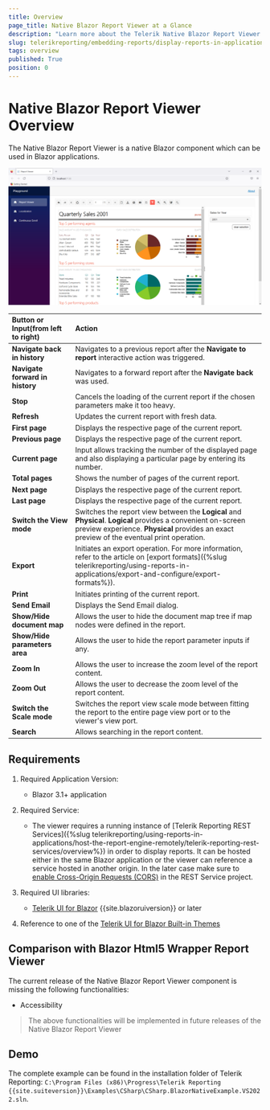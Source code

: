 ```yaml
---
title: Overview
page_title: Native Blazor Report Viewer at a Glance
description: "Learn more about the Telerik Native Blazor Report Viewer requirements, user interface and available functionalities."
slug: telerikreporting/embedding-reports/display-reports-in-applications/web-application/native-blazor-report-viewer/overview
tags: overview
published: True
position: 0
---
```


<style>
table th:first-of-type {
	width: 25%;
}
table th:nth-of-type(2) {
	width: 75%;
}
</style>

# Native Blazor Report Viewer Overview

The Native Blazor Report Viewer is a native Blazor component which can be used in Blazor applications.

![The preview of the demo report Dashboard in the Native Blazor Report Viewer in Firefox browser](../images/NativeBlazorReportViewer/NativeBlazorReportViewer.png)

|Button or Input(from left to right)|Action
|:---|:---
|__Navigate back in history__|Navigates to a previous report after the **Navigate to report** interactive action was triggered. 
|__Navigate forward in history__|Navigates to a forward report after the **Navigate back** was used.
|__Stop__|Cancels the loading of the current report if the chosen parameters make it too heavy. 
|__Refresh__|Updates the current report with fresh data.
|__First page__|Displays the respective page of the current report.
|__Previous page__|Displays the respective page of the current report.
|__Current page__|Input allows tracking the number of the displayed page and also displaying a particular page by entering its number.
|__Total pages__|Shows the number of pages of the current report.
|__Next page__|Displays the respective page of the current report.
|__Last page__|Displays the respective page of the current report.
|__Switch the View mode__|Switches the report view between the __Logical__ and __Physical__. __Logical__ provides a convenient on-screen preview experience. __Physical__ provides an exact preview of the eventual print operation.
|__Export__|Initiates an export operation. For more information, refer to the article on [export formats]({%slug telerikreporting/using-reports-in-applications/export-and-configure/export-formats%}). 
|__Print__|Initiates printing of the current report.
|__Send Email__|Displays the Send Email dialog.
|__Show/Hide document map__|Allows the user to hide the document map tree if map nodes were defined in the report.
|__Show/Hide parameters area__|Allows the user to hide the report parameter inputs if any.
|__Zoom In__|Allows the user to increase the zoom level of the report content.
|__Zoom Out__|Allows the user to decrease the zoom level of the report content.
|__Switch the Scale mode__|Switches the report view scale mode between fitting the report to the entire page view port or to the viewer's view port.
|__Search__|Allows searching in the report content.

## Requirements

1. Required Application Version:

	+ Blazor 3.1+ application

1. Required Service:

	+ The viewer requires a running instance of [Telerik Reporting REST Services]({%slug telerikreporting/using-reports-in-applications/host-the-report-engine-remotely/telerik-reporting-rest-services/overview%}) in order to display reports. It can be hosted either in the same Blazor application or the viewer can reference a service hosted in another origin. In the later case make sure to [enable Cross-Origin Requests (CORS)](https://learn.microsoft.com/en-us/aspnet/core/security/cors?view=aspnetcore-3.1) in the REST Service project.

1. Required UI libraries:

	+ [Telerik UI for Blazor](https://docs.telerik.com/blazor-ui/introduction) {{site.blazoruiversion}} or later

1. Reference to one of the [Telerik UI for Blazor Built-in Themes](https://docs.telerik.com/blazor-ui/styling-and-themes/overview)

## Comparison with Blazor Html5 Wrapper Report Viewer

The current release of the Native Blazor Report Viewer component is missing the following functionalities:

- Accessibility

> The above functionalities will be implemented in future releases of the Native Blazor Report Viewer

## Demo

The complete example can be found in the installation folder of Telerik Reporting: `C:\Program Files (x86)\Progress\Telerik Reporting {{site.suiteversion}}\Examples\CSharp\CSharp.BlazorNativeExample.VS2022.sln`.
